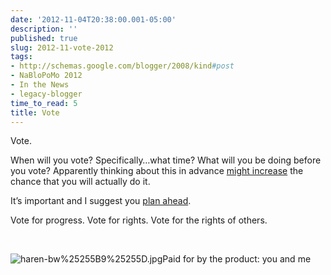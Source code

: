 ```yaml
---
date: '2012-11-04T20:38:00.001-05:00'
description: ''
published: true
slug: 2012-11-vote-2012
tags:
- http://schemas.google.com/blogger/2008/kind#post
- NaBloPoMo 2012
- In the News
- legacy-blogger
time_to_read: 5
title: Vote
---
```



Vote. 

When will you vote? Specifically…what time? What will you be doing before you vote? Apparently thinking about this in advance <a href="http://www.npr.org/2012/07/16/156571493/can-science-plant-brain-seeds-that-make-you-vote">might increase</a> the chance that you will actually do it.

It’s important and I suggest you <a href="https://www.google.com/elections/ed/us/vote">plan ahead</a>.

Vote for progress. Vote for rights. Vote for the rights of others. 

&#160;

![haren-bw%25255B9%25255D.jpg](haren-bw%25255B9%25255D.jpg)Paid for by the product: you and me
